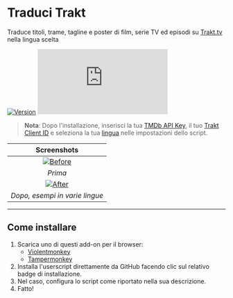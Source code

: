# Traduci Trakt

Traduce titoli, trame, tagline e poster di film, serie TV ed episodi su [Trakt.tv](https://trakt.tv/) nella lingua scelta

[![Version](https://img.shields.io/endpoint?url=https://runkit.io/ifelix18/userscript-version/branches/master/iFelix18/Trakt-Userscripts/master/userscripts/meta/translate-trakt.meta.js&style=flat-square)](#traduci-trakt)
[![Size](https://img.shields.io/github/size/iFelix18/Trakt-Userscripts/userscripts/translate-trakt.user.js?style=flat-square)](#traduci-trakt)

>**Nota**: Dopo l'installazione, inserisci la tua [TMDb API Key](https://developers.themoviedb.org/3/), il tuo [Trakt Client ID](https://trakt.tv/oauth/applications/new) e seleziona la tua [lingua](https://developers.themoviedb.org/3/configuration/get-primary-translations) nelle impostazioni dello script.

|                             Screenshots                              |
| :------------------------------------------------------------------: |
| [![Before](https://i.imgur.com/ZWn3VJe.png "Prima")](#traduci-trakt) |
|                               *Prima*                                |
|  [![After](https://i.imgur.com/KuKI4Pt.gif "Dopo")](#traduci-trakt)  |
|                    *Dopo, esempi in varie lingue*                    |

---

## Come installare

1. Scarica uno di questi add-on per il browser:
    * [Violentmonkey](https://violentmonkey.github.io/)
    * [Tampermonkey](https://www.tampermonkey.net/)
2. Installa l'userscript direttamente da GitHub facendo clic sul relativo badge di installazione.
3. Nel caso, configura lo script come riportato nella sua descrizione.
4. Fatto!

